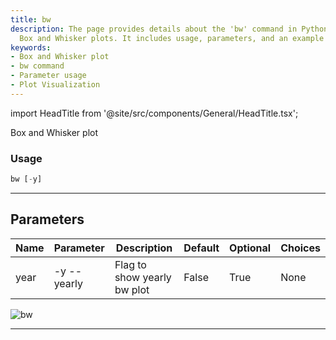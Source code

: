 ```yaml
---
title: bw
description: The page provides details about the 'bw' command in Python for generating
  Box and Whisker plots. It includes usage, parameters, and an example visual output.
keywords:
- Box and Whisker plot
- bw command
- Parameter usage
- Plot Visualization
---
```


import HeadTitle from '@site/src/components/General/HeadTitle.tsx';

<HeadTitle title="stocks /qa/bw - Reference | OpenBB Terminal Docs" />

Box and Whisker plot

### Usage

```python wordwrap
bw [-y]
```

---

## Parameters

| Name | Parameter | Description | Default | Optional | Choices |
| ---- | --------- | ----------- | ------- | -------- | ------- |
| year | -y  --yearly | Flag to show yearly bw plot | False | True | None |

![bw](https://user-images.githubusercontent.com/46355364/154305545-0f99fe4b-07e1-4714-8762-da3569023578.png)

---
